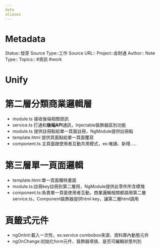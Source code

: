 ```yaml
---
date
aliases
---
```

# Metadata
Status::發芽
Source Type::工作
Source URL::
Project::金財通
Author::
Note Type::
Topics::
#資訊 #work 
# Unify


# 第二層分類商業邏輯層
- module.ts 接收後端相關資訊
- service.ts 打通和**後端API**通訊，Injectable裝飾器區別功能
- module.ts 提供註冊點給單一頁面註冊，NgModule提供註冊點
- template.html 提供頁面點給單一頁面覆寫
- component.ts 主頁面跟使用者互動共用模式，ex:唯讀、新增.....
# 第三層單一頁面邏輯
- template.html:單一頁面獨特畫面
- module.ts:註冊key註冊到第二層用，NgModule提供此零件所含模塊
- component.ts:負責單一頁面使用者互動，商業邏輯相關都調用第二層service.ts，Component裝飾器提供html key，讓第二層html調用

# 頁籤式元件
- ngOnInit:載入一次性，ex:service combobox來源、資料庫內動態元件
- ngOnChange:初始化form元件、裝飾器填值、是否可編輯狀態判別